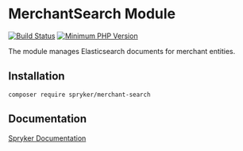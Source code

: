 # MerchantSearch Module
[![Build Status](https://travis-ci.org/spryker/merchant-search.svg)](https://travis-ci.org/spryker/merchant-search)
[![Minimum PHP Version](https://img.shields.io/badge/php-%3E%3D%207.2-8892BF.svg)](https://php.net/)

The module manages Elasticsearch documents for merchant entities.

## Installation

```
composer require spryker/merchant-search
```

## Documentation

[Spryker Documentation](https://academy.spryker.com/developing_with_spryker/module_guide/modules.html)
